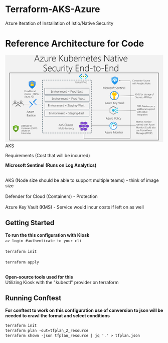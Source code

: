 # Terraform-AKS-Azure
Azure Iteration of Installation of Istio/Native Security

<h1> Reference Architecture for Code</h1>
<img src=/aks-end.png> AKS </img>

<p>Requirements (Cost that will be incurred)</p>
<b>Microsoft Sentinel (Runs on Log Analytics)</b>

<br>AKS (Node size should be able to support multiple teams) - think of image size</br>
<br>Defender for Cloud (Containers) - Protection</br>
<br>Azure Key Vault (KMS) - Service would incur costs if left on as well</br>

<h2>Getting Started</h2>
<b>To run the this configuration with Kiosk</b>
<br><code>az login #authenticate to your cli</code></br>
<br><code>terraform init</code></br>
<br><code>terraform apply</code></br>



<br><b>Open-source tools used for this</b></br>
Utilizing Kiosk with the "kubectl" provider on terraform

<h2>Running Conftest</h2>
<b>For conftest to work on this configuration use of conversion to json will be needed to crawl the format and select conditions</b>

<pre class="no translate">
<code>terraform init
terraform plan -out=tfplan_2_resource
terraform shown -json tfplan_resource | jq '.' > tfplan.json 
</code>
</pre>
